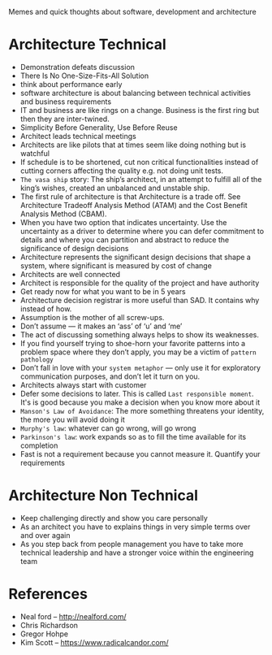 Memes and quick thoughts about software, development and architecture


# Architecture Technical
- Demonstration defeats discussion
- There Is No One-Size-Fits-All Solution
- think about performance early
- software architecture is about balancing between technical activities and business requirements 
- IT and business are like rings on a change. Business is the first ring but then they are inter-twined.
- Simplicity Before Generality, Use Before Reuse
- Architect leads technical meetings
- Architects are like pilots that at times seem like doing nothing but is watchful
- If schedule is to be shortened, cut non critical functionalities instead of cutting corners affecting the quality e.g. not doing unit tests.
- `The vasa ship` story: The ship’s architect, in an attempt to fulfill all of the king’s wishes, created an unbalanced and unstable ship. 
- The first rule of architecture is that Architecture is a trade off. See Architecture Tradeoff Analysis Method (ATAM) and the Cost Benefit Analysis Method (CBAM).
- When you have two option that indicates uncertainty. Use the uncertainty as a driver to determine where you can defer commitment to details and where you can partition and abstract to reduce the significance of design decisions
- Architecture represents the significant design decisions that shape a system, where significant is measured by cost of change
- Architects are well connected
- Architect is responsible for the quality of the project and have authority 
- Get ready now for what you want to be in 5 years
- Architecture decision registrar is more useful than SAD. It contains why instead of how.
- Assumption is the mother of all screw-ups. 
- Don’t assume — it makes an ‘ass’ of ‘u’ and ‘me’
- The act of discussing something always helps to show its weaknesses.
- If you find yourself trying to shoe-horn your favorite patterns into a problem space where they don’t apply, you may be a victim of `pattern pathology`
- Don’t fall in love with your `system metaphor` — only use it for exploratory communication purposes, and don’t let it turn on you.
- Architects always start with customer
- Defer some decisions to later. This is called `Last responsible moment`. It's is good because you make a decision when you know more about it
- `Manson's Law of Avoidance`: The more something threatens your identity, the more you will avoid doing it
- `Murphy's law`: whatever can go wrong, will go wrong
- `Parkinson's law`: work expands so as to fill the time available for its completion
- Fast is not a requirement because you cannot measure it. Quantify your requirements 

# Architecture Non Technical
- Keep challenging directly and show you care personally
- As an architect you have to explains things in very simple terms over and over again
- As you step back from people management you have to take more technical leadership and have a stronger voice within the engineering team



# References
- Neal ford – http://nealford.com/
- Chris Richardson
- Gregor Hohpe
- Kim Scott – https://www.radicalcandor.com/

